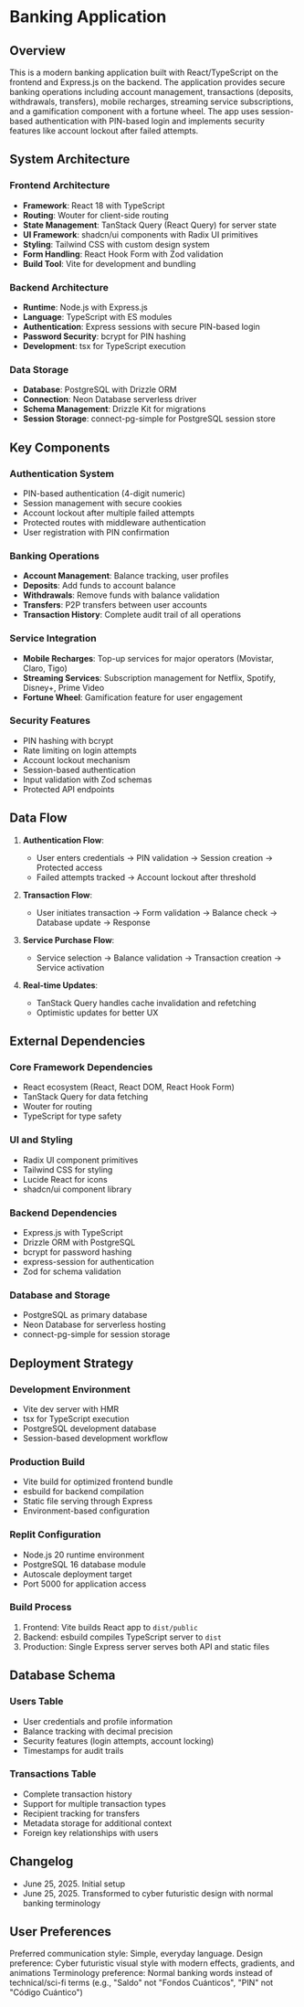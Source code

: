 # Banking Application

## Overview

This is a modern banking application built with React/TypeScript on the frontend and Express.js on the backend. The application provides secure banking operations including account management, transactions (deposits, withdrawals, transfers), mobile recharges, streaming service subscriptions, and a gamification component with a fortune wheel. The app uses session-based authentication with PIN-based login and implements security features like account lockout after failed attempts.

## System Architecture

### Frontend Architecture
- **Framework**: React 18 with TypeScript
- **Routing**: Wouter for client-side routing
- **State Management**: TanStack Query (React Query) for server state
- **UI Framework**: shadcn/ui components with Radix UI primitives
- **Styling**: Tailwind CSS with custom design system
- **Form Handling**: React Hook Form with Zod validation
- **Build Tool**: Vite for development and bundling

### Backend Architecture
- **Runtime**: Node.js with Express.js
- **Language**: TypeScript with ES modules
- **Authentication**: Express sessions with secure PIN-based login
- **Password Security**: bcrypt for PIN hashing
- **Development**: tsx for TypeScript execution

### Data Storage
- **Database**: PostgreSQL with Drizzle ORM
- **Connection**: Neon Database serverless driver
- **Schema Management**: Drizzle Kit for migrations
- **Session Storage**: connect-pg-simple for PostgreSQL session store

## Key Components

### Authentication System
- PIN-based authentication (4-digit numeric)
- Session management with secure cookies
- Account lockout after multiple failed attempts
- Protected routes with middleware authentication
- User registration with PIN confirmation

### Banking Operations
- **Account Management**: Balance tracking, user profiles
- **Deposits**: Add funds to account balance
- **Withdrawals**: Remove funds with balance validation
- **Transfers**: P2P transfers between user accounts
- **Transaction History**: Complete audit trail of all operations

### Service Integration
- **Mobile Recharges**: Top-up services for major operators (Movistar, Claro, Tigo)
- **Streaming Services**: Subscription management for Netflix, Spotify, Disney+, Prime Video
- **Fortune Wheel**: Gamification feature for user engagement

### Security Features
- PIN hashing with bcrypt
- Rate limiting on login attempts
- Account lockout mechanism
- Session-based authentication
- Input validation with Zod schemas
- Protected API endpoints

## Data Flow

1. **Authentication Flow**:
   - User enters credentials → PIN validation → Session creation → Protected access
   - Failed attempts tracked → Account lockout after threshold

2. **Transaction Flow**:
   - User initiates transaction → Form validation → Balance check → Database update → Response

3. **Service Purchase Flow**:
   - Service selection → Balance validation → Transaction creation → Service activation

4. **Real-time Updates**:
   - TanStack Query handles cache invalidation and refetching
   - Optimistic updates for better UX

## External Dependencies

### Core Framework Dependencies
- React ecosystem (React, React DOM, React Hook Form)
- TanStack Query for data fetching
- Wouter for routing
- TypeScript for type safety

### UI and Styling
- Radix UI component primitives
- Tailwind CSS for styling
- Lucide React for icons
- shadcn/ui component library

### Backend Dependencies
- Express.js with TypeScript
- Drizzle ORM with PostgreSQL
- bcrypt for password hashing
- express-session for authentication
- Zod for schema validation

### Database and Storage
- PostgreSQL as primary database
- Neon Database for serverless hosting
- connect-pg-simple for session storage

## Deployment Strategy

### Development Environment
- Vite dev server with HMR
- tsx for TypeScript execution
- PostgreSQL development database
- Session-based development workflow

### Production Build
- Vite build for optimized frontend bundle
- esbuild for backend compilation
- Static file serving through Express
- Environment-based configuration

### Replit Configuration
- Node.js 20 runtime environment
- PostgreSQL 16 database module
- Autoscale deployment target
- Port 5000 for application access

### Build Process
1. Frontend: Vite builds React app to `dist/public`
2. Backend: esbuild compiles TypeScript server to `dist`
3. Production: Single Express server serves both API and static files

## Database Schema

### Users Table
- User credentials and profile information
- Balance tracking with decimal precision
- Security features (login attempts, account locking)
- Timestamps for audit trails

### Transactions Table
- Complete transaction history
- Support for multiple transaction types
- Recipient tracking for transfers
- Metadata storage for additional context
- Foreign key relationships with users

## Changelog

- June 25, 2025. Initial setup
- June 25, 2025. Transformed to cyber futuristic design with normal banking terminology

## User Preferences

Preferred communication style: Simple, everyday language.
Design preference: Cyber futuristic visual style with modern effects, gradients, and animations
Terminology preference: Normal banking words instead of technical/sci-fi terms (e.g., "Saldo" not "Fondos Cuánticos", "PIN" not "Código Cuántico")